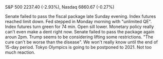 S&P 500 2237.40 (-2.93%), Nasdaq 6860.67 (-0.27%)

Senate failed to pass the fiscal package late Sunday evening. Index futures reached limit down.
Fed stepped in Monday morning with "unlimited QE". Index futures turn green for 74 min. Open sill lower. Monetary policy really can't
even make a dent right now. 
Senate failed to pass the package again aroun 2pm. 
Trump seems to be considering lifting some restrictions. "The cure can't be worse than the disease".
We won't really know until the end of 15-day period. 
Tokyo Olympics is going to be postponed to 2021. Not too much reaction.


